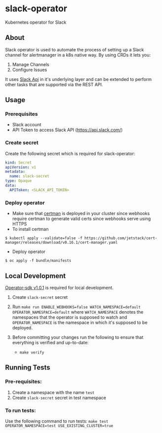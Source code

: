 # slack-operator

Kubernetes operator for Slack

## About

Slack operator is used to automate the process of setting up a Slack channel for alertmanager in a k8s native way. By using CRDs it lets you:

1. Manage Channels
2. Configure Issues

It uses [Slack Api](https://api.slack.com/methods) in it's underlying layer and can be extended to perform other tasks that are supported via the REST API.

## Usage

### Prerequisites

- Slack account
- API Token to access Slack API (https://api.slack.com/)

### Create secret

Create the following secret which is required for slack-operator:

```yaml
kind: Secret
apiVersion: v1
metadata:
  name: slack-secret
type: Opaque
data:
  APIToken: <SLACK_API_TOKEN>
```

### Deploy operator

- Make sure that [certman](https://cert-manager.io/) is deployed in your cluster since webhooks require certman to generate valid certs since webhooks serve using HTTPS
- To install certman

```terminal
$ kubectl apply --validate=false -f https://github.com/jetstack/cert-manager/releases/download/v0.16.1/cert-manager.yaml
```

- Deploy operator

```terminal
$ oc apply -f bundle/manifests
```

## Local Development

[Operator-sdk v1.0.1](https://github.com/operator-framework/operator-sdk/releases/tag/v1.0.1) is required for local development.

1. Create `slack-secret` secret
2. Run `make run ENABLE_WEBHOOKS=false WATCH_NAMESPACE=default OPERATOR_NAMESPACE=default` where `WATCH_NAMESPACE` denotes the namespaces that the operator is supposed to watch and `OPERATOR_NAMESPACE` is the namespace in which it's supposed to be deployed.

3. Before committing your changes run the following to ensure that everything is verified and up-to-date:
   - `make verify`

## Running Tests

### Pre-requisites:

1. Create a namespace with the name `test`
2. Create `slack-secret` secret in test namespace

### To run tests:

Use the following command to run tests:
`make test OPERATOR_NAMESPACE=test USE_EXISTING_CLUSTER=true`
